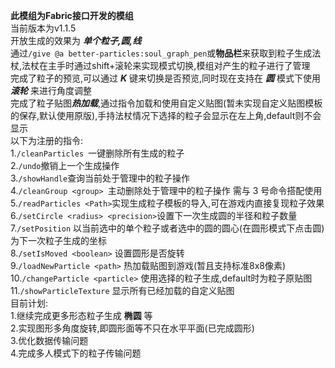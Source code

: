 **此模组为Fabric接口开发的模组**\
当前版本为v1.1.5\
开放生成的效果为 ***单个粒子,圆,线***\
通过`/give @a better-particles:soul_graph_pen`或**物品栏**来获取到粒子生成法杖,法杖在主手时通过shift+滚轮来实现模式切换,模组对产生的粒子进行了管理\
完成了粒子的预览,可以通过 _**K**_ 键来切换是否预览,同时现在支持在 _**圆**_ 模式下使用 _**滚轮**_ 来进行角度调整\
完成了粒子贴图***热加载***,通过指令加载和使用自定义贴图(暂未实现自定义贴图模板的保存,默认使用原版),手持法杖情况下选择的粒子会显示在左上角,default则不会显示\
以下为注册的指令:\
1.`/cleanParticles `一键删除所有生成的粒子\
2.`/undo`撤销上一个生成操作\
3.`/showHandle`查询当前处于管理中的粒子操作\
4.`/cleanGroup <group> `主动删除处于管理中的粒子操作 需与 3 号命令搭配使用\
5.`/readParticles <Path>`实现生成粒子模板的导入,可在游戏内直接复现粒子效果\
6.`/setCircle <radius> <precision>`设置下一次生成圆的半径和粒子数量\
7.`/setPosition` 以当前选中的单个粒子或者选中的圆的圆心(在圆形模式下点击圆)为下一次粒子生成的坐标\
8.`/setIsMoved <boolean>` 设置圆形是否旋转\
9.`/loadNewParticle <path>` 热加载贴图到游戏(暂且支持标准8x8像素)\
10.`/changeParticle <particle>` 使用选择的粒子生成,default时为粒子原贴图\
11.`/showParticleTexture` 显示所有已经加载的自定义贴图\
目前计划:\
1.继续完成更多形态粒子生成 **椭圆** 等\
2.实现图形多角度旋转,即圆形面等不只在水平平面(已完成圆形)\
3.优化数据传输问题\
4.完成多人模式下的粒子传输问题